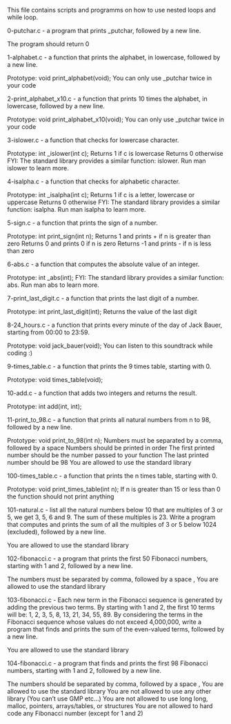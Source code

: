 This file contains scripts and programms on how to use nested loops and while loop.

0-putchar.c - a program that prints _putchar, followed by a new line.

The program should return 0

1-alphabet.c - a function that prints the alphabet, in lowercase, followed by a new line.

Prototype: void print_alphabet(void);
You can only use _putchar twice in your code

2-print_alphabet_x10.c - a function that prints 10 times the alphabet, in lowercase, followed by a new line.

Prototype: void print_alphabet_x10(void);
You can only use _putchar twice in your code

3-islower.c - a function that checks for lowercase character.

Prototype: int _islower(int c);
Returns 1 if c is lowercase
Returns 0 otherwise
FYI: The standard library provides a similar function: islower. Run man islower to learn more.

4-isalpha.c - a function that checks for alphabetic character.

Prototype: int _isalpha(int c);
Returns 1 if c is a letter, lowercase or uppercase
Returns 0 otherwise
FYI: The standard library provides a similar function: isalpha. Run man isalpha to learn more.

5-sign.c - a function that prints the sign of a number.

Prototype: int print_sign(int n);
Returns 1 and prints + if n is greater than zero
Returns 0 and prints 0 if n is zero
Returns -1 and prints - if n is less than zero

6-abs.c - a function that computes the absolute value of an integer.

Prototype: int _abs(int);
FYI: The standard library provides a similar function: abs. Run man abs to learn more.

7-print_last_digit.c - a function that prints the last digit of a number.

Prototype: int print_last_digit(int);
Returns the value of the last digit

8-24_hours.c - a function that prints every minute of the day of Jack Bauer, starting from 00:00 to 23:59.

Prototype: void jack_bauer(void);
You can listen to this soundtrack while coding :)

9-times_table.c - a function that prints the 9 times table, starting with 0.

Prototype: void times_table(void);

10-add.c - a function that adds two integers and returns the result.

Prototype: int add(int, int);

11-print_to_98.c - a function that prints all natural numbers from n to 98, followed by a new line.

Prototype: void print_to_98(int n);
Numbers must be separated by a comma, followed by a space
Numbers should be printed in order
The first printed number should be the number passed to your function
The last printed number should be 98
You are allowed to use the standard library

100-times_table.c - a function that prints the n times table, starting with 0.

Prototype: void print_times_table(int n);
If n is greater than 15 or less than 0 the function should not print anything

101-natural.c - list all the natural numbers below 10 that are multiples of 3 or 5, we get 3, 5, 6 and 9. The sum of these multiples is 23. Write a program that computes and prints the sum of all the multiples of 3 or 5 below 1024 (excluded), followed by a new line.

You are allowed to use the standard library

102-fibonacci.c - a program that prints the first 50 Fibonacci numbers, starting with 1 and 2, followed by a new line.

The numbers must be separated by comma, followed by a space , 
You are allowed to use the standard library

103-fibonacci.c - Each new term in the Fibonacci sequence is generated by adding the previous two terms. By starting with 1 and 2, the first 10 terms will be: 1, 2, 3, 5, 8, 13, 21, 34, 55, 89. By considering the terms in the Fibonacci sequence whose values do not exceed 4,000,000, write a program that finds and prints the sum of the even-valued terms, followed by a new line.

You are allowed to use the standard library

104-fibonacci.c - a program that finds and prints the first 98 Fibonacci numbers, starting with 1 and 2, followed by a new line.

The numbers should be separated by comma, followed by a space ,
You are allowed to use the standard library
You are not allowed to use any other library (You can’t use GMP etc…)
You are not allowed to use long long, malloc, pointers, arrays/tables, or structures
You are not allowed to hard code any Fibonacci number (except for 1 and 2)
